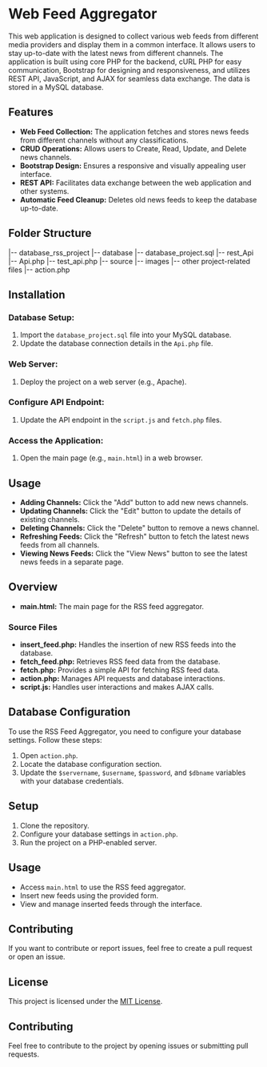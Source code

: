 # Web Feed Aggregator

This web application is designed to collect various web feeds from different media providers and display them in a common interface. It allows users to stay up-to-date with the latest news from different channels. The application is built using core PHP for the backend, cURL PHP for easy communication, Bootstrap for designing and responsiveness, and utilizes REST API, JavaScript, and AJAX for seamless data exchange. The data is stored in a MySQL database.

## Features

- **Web Feed Collection:** The application fetches and stores news feeds from different channels without any classifications.
- **CRUD Operations:** Allows users to Create, Read, Update, and Delete news channels.
- **Bootstrap Design:** Ensures a responsive and visually appealing user interface.
- **REST API:** Facilitates data exchange between the web application and other systems.
- **Automatic Feed Cleanup:** Deletes old news feeds to keep the database up-to-date.

## Folder Structure

|-- database_rss_project
|-- database
|-- database_project.sql
|-- rest_Api
|-- Api.php
|-- test_api.php
|-- source
|-- images
|-- other project-related files
|-- action.php

## Installation

### Database Setup:

1. Import the `database_project.sql` file into your MySQL database.
2. Update the database connection details in the `Api.php` file.

### Web Server:

1. Deploy the project on a web server (e.g., Apache).

### Configure API Endpoint:

1. Update the API endpoint in the `script.js` and `fetch.php` files.

### Access the Application:

1. Open the main page (e.g., `main.html`) in a web browser.

## Usage

- **Adding Channels:** Click the "Add" button to add new news channels.
- **Updating Channels:** Click the "Edit" button to update the details of existing channels.
- **Deleting Channels:** Click the "Delete" button to remove a news channel.
- **Refreshing Feeds:** Click the "Refresh" button to fetch the latest news feeds from all channels.
- **Viewing News Feeds:** Click the "View News" button to see the latest news feeds in a separate page.

## Overview

- **main.html:** The main page for the RSS feed aggregator.

### Source Files

- **insert_feed.php:** Handles the insertion of new RSS feeds into the database.
- **fetch_feed.php:** Retrieves RSS feed data from the database.
- **fetch.php:** Provides a simple API for fetching RSS feed data.
- **action.php:** Manages API requests and database interactions.
- **script.js:** Handles user interactions and makes AJAX calls.

## Database Configuration

To use the RSS Feed Aggregator, you need to configure your database settings. Follow these steps:

1. Open `action.php`.
2. Locate the database configuration section.
3. Update the `$servername`, `$username`, `$password`, and `$dbname` variables with your database credentials.

## Setup

1. Clone the repository.
2. Configure your database settings in `action.php`.
3. Run the project on a PHP-enabled server.

## Usage

- Access `main.html` to use the RSS feed aggregator.
- Insert new feeds using the provided form.
- View and manage inserted feeds through the interface.

## Contributing

If you want to contribute or report issues, feel free to create a pull request or open an issue.

## License

This project is licensed under the [MIT License](LICENSE).

## Contributing

Feel free to contribute to the project by opening issues or submitting pull requests.
